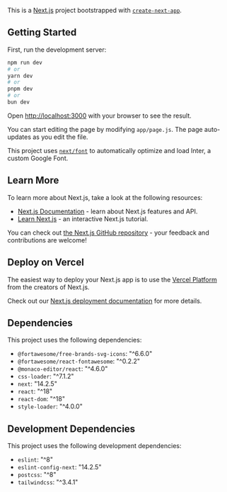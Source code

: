 This is a [Next.js](https://nextjs.org/) project bootstrapped with [`create-next-app`](https://github.com/vercel/next.js/tree/canary/packages/create-next-app).

## Getting Started

First, run the development server:

```bash
npm run dev
# or
yarn dev
# or
pnpm dev
# or
bun dev
```

Open [http://localhost:3000](http://localhost:3000) with your browser to see the result.

You can start editing the page by modifying `app/page.js`. The page auto-updates as you edit the file.

This project uses [`next/font`](https://nextjs.org/docs/basic-features/font-optimization) to automatically optimize and load Inter, a custom Google Font.

## Learn More

To learn more about Next.js, take a look at the following resources:

- [Next.js Documentation](https://nextjs.org/docs) - learn about Next.js features and API.
- [Learn Next.js](https://nextjs.org/learn) - an interactive Next.js tutorial.

You can check out [the Next.js GitHub repository](https://github.com/vercel/next.js/) - your feedback and contributions are welcome!

## Deploy on Vercel

The easiest way to deploy your Next.js app is to use the [Vercel Platform](https://vercel.com/new?utm_medium=default-template&filter=next.js&utm_source=create-next-app&utm_campaign=create-next-app-readme) from the creators of Next.js.

Check out our [Next.js deployment documentation](https://nextjs.org/docs/deployment) for more details.

## Dependencies

This project uses the following dependencies:

- `@fortawesome/free-brands-svg-icons`: "^6.6.0"
- `@fortawesome/react-fontawesome`: "^0.2.2"
- `@monaco-editor/react`: "^4.6.0"
- `css-loader`: "^7.1.2"
- `next`: "14.2.5"
- `react`: "^18"
- `react-dom`: "^18"
- `style-loader`: "^4.0.0"

## Development Dependencies

This project uses the following development dependencies:

- `eslint`: "^8"
- `eslint-config-next`: "14.2.5"
- `postcss`: "^8"
- `tailwindcss`: "^3.4.1"


